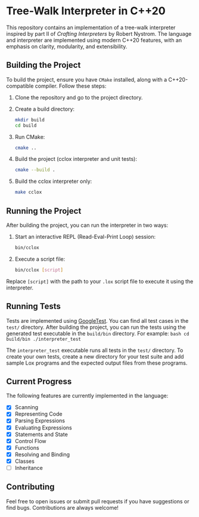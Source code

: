 # Tree-Walk Interpreter in C++20

This repository contains an implementation of a tree-walk interpreter inspired by part II of *Crafting Interpreters* by Robert Nystrom. The language and interpreter are implemented using modern C++20 features, with an emphasis on clarity, modularity, and extensibility.

## Building the Project

To build the project, ensure you have `CMake` installed, along with a C++20-compatible compiler. Follow these steps:

1. Clone the repository and go to the project directory.

2. Create a build directory:
    ```bash
    mkdir build
    cd build
    ```

3. Run CMake:
    ```bash
    cmake ..
    ```

4. Build the project (cclox interpreter and unit tests):
    ```bash
    cmake --build .
    ```

5. Build the cclox interpreter only:
    ```bash
    make cclox
    ```

## Running the Project
After building the project, you can run the interpreter in two ways:
1. Start an interactive REPL (Read-Eval-Print Loop) session:
    ```bash
    bin/cclox
    ```

2. Execute a script file:
    ```bash
    bin/cclox [script]
    ```
Replace `[script]` with the path to your `.lox` script file to execute it using the interpreter.

## Running Tests
Tests are implemented using [GoogleTest](https://github.com/google/googletest). You can find all test cases in the `test/` directory. After building the project, you can run the tests using the generated test executable in the `build/bin` directory. For example:
    ```bash
    cd build/bin
    ./interpreter_test
    ```

The `interpreter_test` executable runs all tests in the `test/` directory. To create your own tests, create a new directory for your test suite and add sample Lox programs and the expected output files from these programs.

## Current Progress
The following features are currently implemented in the language:
- [x] Scanning
- [x] Representing Code
- [x] Parsing Expressions
- [x] Evaluating Expressions
- [x] Statements and State
- [x] Control Flow
- [x] Functions
- [x] Resolving and Binding
- [x] Classes
- [ ] Inheritance

## Contributing
Feel free to open issues or submit pull requests if you have suggestions or find bugs. Contributions are always welcome!
